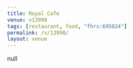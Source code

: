 ```yaml
---
title: Royal Cafe
venue: v13998
tags: [restaurant, food, "fhrs:695024"]
permalink: /v/13998/
layout: venue
---
```

null
